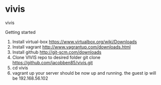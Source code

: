 vivis
=====

vivis

Getting started
1. Install virtual-box https://www.virtualbox.org/wiki/Downloads
2. Install vagrant http://www.vagrantup.com/downloads.html
3. Install github http://git-scm.com/downloads
4. Clone VIVIS repo to desired folder 
git clone https://github.com/jacobben85/vivis.git
5. cd vivis
6. vagrant up
your server should be now up and running.
the guest ip will be 192.168.56.102

